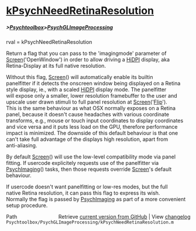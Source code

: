 # [kPsychNeedRetinaResolution](kPsychNeedRetinaResolution)
##### >[Psychtoolbox](Psychtoolbox)>[PsychGLImageProcessing](PsychGLImageProcessing)

rval = kPsychNeedRetinaResolution  
  
Return a flag that you can pass to the 'imagingmode' parameter of  
[Screen](Screen)('OpenWindow') in order to allow driving a [HiDPI](HiDPI) display, aka  
Retina-Display at its full native resolution.  
  
Without this flag, [Screen](Screen)() will automatically enable its builtin  
panelfitter if it detects the onscreen window being displayed on a Retina  
style display, ie., with a scaled [HiDPI](HiDPI) display mode. The panelfitter  
will expose only a smaller, lower resolution framebuffer to the user and  
upscale user drawn stimuli to full panel resolution at [Screen](Screen)('[Flip](Flip)').  
This is the same behaviour as what OSX normally exposes on a Retina  
panel, because it doesn't cause headaches with various coordinate  
transforms, e.g., mouse or touch input coordinates to display coordinates  
and vice versa and it puts less load on the GPU, therefore performance  
impact is minimized. The downside of this default behaviour is that one  
can't take full advantage of the displays high resolution, apart from  
anti-aliasing.  
  
By default [Screen](Screen)() will use the low-level compatibility mode via panel  
fitting. If usercode explicitely requests use of the panelfitter via  
[PsychImaging](PsychImaging)() tasks, then those requests override [Screen](Screen)'s default  
behaviour.  
  
If usercode doesn't want panelfitting or low-res modes, but the full  
native Retina resolution, it can pass this flag to express its wish.  
Normally the flag is passed by [PsychImaging](PsychImaging) as part of a more convenient  
setup procedure.  
  




<div class="code_header" style="text-align:right;">
  <span style="float:left;">Path&nbsp;&nbsp;</span> <span class="counter">Retrieve <a href=
  "https://raw.github.com/Psychtoolbox-3/Psychtoolbox-3/beta/Psychtoolbox/PsychGLImageProcessing/kPsychNeedRetinaResolution.m">current version from GitHub</a> | View <a href=
  "https://github.com/Psychtoolbox-3/Psychtoolbox-3/commits/beta/Psychtoolbox/PsychGLImageProcessing/kPsychNeedRetinaResolution.m">changelog</a></span>
</div>
<div class="code">
  <code>Psychtoolbox/PsychGLImageProcessing/kPsychNeedRetinaResolution.m</code>
</div>

